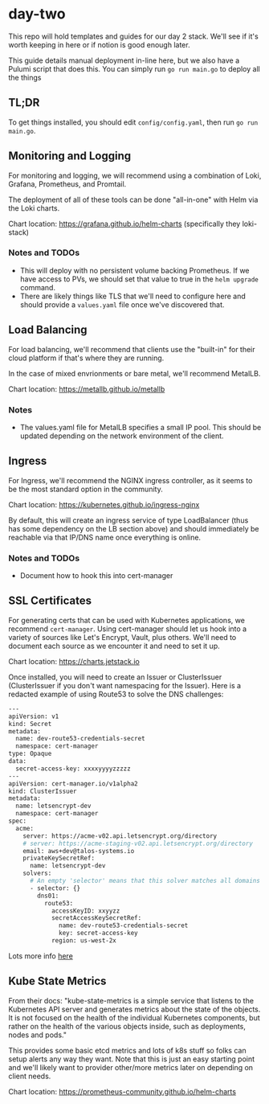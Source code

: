# day-two
This repo will hold templates and guides for our day 2 stack. We'll see if it's worth keeping in here or if notion is good enough later.

This guide details manual deployment in-line here, but we also have a Pulumi script that does this.
You can simply run `go run main.go` to deploy all the things

## TL;DR

To get things installed, you should edit `config/config.yaml`, then run `go run main.go`.

## Monitoring and Logging

For monitoring and logging, we will recommend using a combination of Loki, Grafana, Prometheus, and Promtail.

The deployment of all of these tools can be done "all-in-one" with Helm via the Loki charts.

Chart location: https://grafana.github.io/helm-charts (specifically they loki-stack)

### Notes and TODOs

- This will deploy with no persistent volume backing Prometheus. If we have access to PVs, we should set that value to true in the `helm upgrade` command.
- There are likely things like TLS that we'll need to configure here and should provide a `values.yaml` file once we've discovered that.

## Load Balancing

For load balancing, we'll recommend that clients use the "built-in" for their cloud platform if that's where they are running.

In the case of mixed envrionments or bare metal, we'll recommend MetalLB.

Chart location: https://metallb.github.io/metallb

### Notes

- The values.yaml file for MetalLB specifies a small IP pool. This should be updated depending on the network environment of the client.

## Ingress

For Ingress, we'll recommend the NGINX ingress controller, as it seems to be the most standard option in the community.

Chart location: https://kubernetes.github.io/ingress-nginx

By default, this will create an ingress service of type LoadBalancer (thus has some dependency on the LB section above) and should immediately be reachable via that IP/DNS name once everything is online.

### Notes and TODOs

- Document how to hook this into cert-manager
## SSL Certificates

For generating certs that can be used with Kubernetes applications, we recommend `cert-manager`.
Using cert-manager should let us hook into a variety of sources like Let's Encrypt, Vault, plus others.
We'll need to document each source as we encounter it and need to set it up.

Chart location: https://charts.jetstack.io

Once installed, you will need to create an Issuer or ClusterIssuer (ClusterIssuer if you don't want namespacing for the Issuer).
Here is a redacted example of using Route53 to solve the DNS challenges:

```bash
---
apiVersion: v1
kind: Secret
metadata:
  name: dev-route53-credentials-secret
  namespace: cert-manager
type: Opaque
data:
  secret-access-key: xxxxyyyyzzzzz
---
apiVersion: cert-manager.io/v1alpha2
kind: ClusterIssuer
metadata:
  name: letsencrypt-dev
  namespace: cert-manager
spec:
  acme:
    server: https://acme-v02.api.letsencrypt.org/directory
    # server: https://acme-staging-v02.api.letsencrypt.org/directory
    email: aws+dev@talos-systems.io
    privateKeySecretRef:
      name: letsencrypt-dev
    solvers:
      # An empty 'selector' means that this solver matches all domains
      - selector: {}
        dns01:
          route53:
            accessKeyID: xxyyzz
            secretAccessKeySecretRef:
              name: dev-route53-credentials-secret
              key: secret-access-key
            region: us-west-2x
```

Lots more info [here](https://cert-manager.io/docs/configuration/acme/dns01/route53)

## Kube State Metrics

From their docs: "kube-state-metrics is a simple service that listens to the Kubernetes API server and generates metrics about the state of the objects. It is not focused on the health of the individual Kubernetes components, but rather on the health of the various objects inside, such as deployments, nodes and pods."

This provides some basic etcd metrics and lots of k8s stuff so folks can setup alerts any way they want. Note that this is just an easy starting point and we'll likely want to provider other/more metrics later on depending on client needs.

Chart location: https://prometheus-community.github.io/helm-charts
